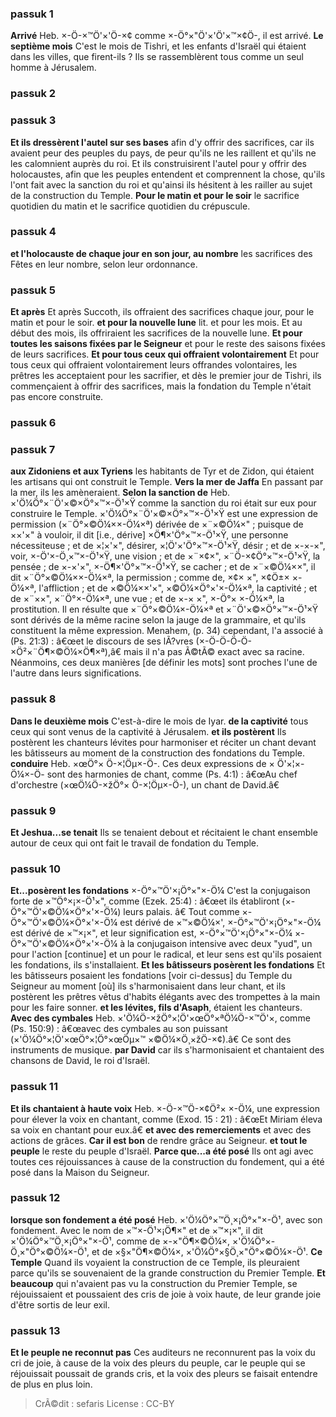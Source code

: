 
### passuk 1
<b>Arrivé</b> Heb. ×-Ö-×™Ö'×'Ö-×¢ comme ×-Ö°×"Ö'×'Ö'×™×¢Ö-, il est arrivé.
<b>Le septième mois</b> C'est le mois de Tishri, et les enfants d'Israël qui étaient dans les villes, que firent-ils ? Ils se rassemblèrent tous comme un seul homme à Jérusalem.

### passuk 2

### passuk 3
<b>Et ils dressèrent l'autel sur ses bases</b> afin d'y offrir des sacrifices, car ils avaient peur des peuples du pays, de peur qu'ils ne les raillent et qu'ils ne les calomnient auprès du roi. Et ils construisirent l'autel pour y offrir des holocaustes, afin que les peuples entendent et comprennent la chose, qu'ils l'ont fait avec la sanction du roi et qu'ainsi ils hésitent à les railler au sujet de la construction du Temple.
<b>Pour le matin et pour le soir</b> le sacrifice quotidien du matin et le sacrifice quotidien du crépuscule.

### passuk 4
<b>et l'holocauste de chaque jour en son jour, au nombre</b> les sacrifices des Fêtes en leur nombre, selon leur ordonnance.

### passuk 5
<b>Et après</b> Et après Succoth, ils offraient des sacrifices chaque jour, pour le matin et pour le soir.
<b>et pour la nouvelle lune</b> lit. et pour les mois. Et au début des mois, ils offriraient les sacrifices de la nouvelle lune.
<b>Et pour toutes les saisons fixées par le Seigneur</b> et pour le reste des saisons fixées de leurs sacrifices.
<b>Et pour tous ceux qui offraient volontairement</b> Et pour tous ceux qui offraient volontairement leurs offrandes volontaires, les prêtres les acceptaient pour les sacrifier, et dès le premier jour de Tishri, ils commençaient à offrir des sacrifices, mais la fondation du Temple n'était pas encore construite.

### passuk 6

### passuk 7
<b>aux Zidoniens et aux Tyriens</b> les habitants de Tyr et de Zidon, qui étaient les artisans qui ont construit le Temple.
<b>Vers la mer de Jaffa</b> En passant par la mer, ils les amèneraient.
<b>Selon la sanction de</b> Heb. ×'Ö¼Ö°×¨Ö'×©×Ö°×™×-Ö¹×Ÿ comme la sanction du roi était sur eux pour construire le Temple. ×'Ö¼Ö°×¨Ö'×©×Ö°×™×-Ö¹×Ÿ est une expression de permission (×¨Ö°×©Ö¼××-Ö¼×ª) dérivée de ×¨×©Ö¼×" ; puisque de ××'×" à vouloir, il dit [i.e., dérive] ×Ö¶×'Ö°×™×-Ö¹×Ÿ, une personne nécessiteuse ; et de ×¦×'×", désirer, ×¦Ö'×'Ö°×™×-Ö¹×Ÿ, désir ; et de ×-×-×", voir, ×-Ö'×-Ö¸×™×-Ö¹×Ÿ, une vision ; et de ×¨×¢×", ×¨Ö-×¢Ö°×™×-Ö¹×Ÿ, la pensée ; de ×-×'×", ×-Ö¶×'Ö°×™×-Ö¹×Ÿ, se cacher ; et de ×¨×©Ö¼××", il dit ×¨Ö°×©Ö¼××-Ö¼×ª, la permission ; comme de, ×¢× ×", ×¢Ö±× ×-Ö¼×ª, l'affliction ; et de ×©Ö¼××'×", ×©Ö¼×Ö°×'×-Ö¼×ª, la captivité ; et de ×¨××", ×¨Ö°×-Ö¼×ª, une vue ; et de ×-× ×", ×-Ö°× ×-Ö¼×ª, la prostitution. Il en résulte que ×¨Ö°×©Ö¼×-Ö¼×ª et ×¨Ö'×©×Ö°×™×-Ö¹×Ÿ sont dérivés de la même racine selon la jauge de la grammaire, et qu'ils constituent la même expression. Menahem, (p. 34) cependant, l'a associé à (Ps. 21:3) : â€œet le discours de ses lÃ?vres (×-Ö-Ö-Ö-Ö-×Ö²×¨Ö¶×©Ö¼×Ö¶×ª),â€ mais il n'a pas Ã©tÃ© exact avec sa racine. Néanmoins, ces deux manières [de définir les mots] sont proches l'une de l'autre dans leurs significations.

### passuk 8
<b>Dans le deuxième mois</b> C'est-à-dire le mois de Iyar.
<b>de la captivité</b> tous ceux qui sont venus de la captivité à Jérusalem.
<b>et ils postèrent</b> Ils postèrent les chanteurs lévites pour harmoniser et réciter un chant devant les bâtisseurs au moment de la construction des fondations du Temple.
<b>conduire</b> Heb. ×œÖ°× Ö-×¦Öµ×-Ö-. Ces deux expressions de × Ö'×¦×-Ö¼×-Ö- sont des harmonies de chant, comme (Ps. 4:1) : â€œAu chef d'orchestre (×œÖ¼Ö-×žÖ°× Ö-×¦Öµ×-Ö-), un chant de David.â€

### passuk 9
<b>Et Jeshua...se tenait</b> Ils se tenaient debout et récitaient le chant ensemble autour de ceux qui ont fait le travail de fondation du Temple.

### passuk 10
<b>Et...posèrent les fondations</b> ×-Ö°×™Ö'×¡Ö°×"×-Ö¼ C'est la conjugaison forte de ×™Ö°×¡×-Ö¹×", comme (Ezek. 25:4) : â€œet ils établiront (×-Ö°×™Ö'×©Ö¼×Ö°×'×-Ö¼) leurs palais. â€ Tout comme ×-Ö°×™Ö'×©Ö¼×Ö°×'×-Ö¼ est dérivé de ×™×©Ö¼×', ×-Ö°×™Ö'×¡Ö°×"×-Ö¼ est dérivé de ×™×¡×", et leur signification est, ×-Ö°×™Ö'×¡Ö°×"×-Ö¼ ×-Ö°×™Ö'×©Ö¼×Ö°×'×-Ö¼ à la conjugaison intensive avec deux "yud", un pour l'action [continue] et un pour le radical, et leur sens est qu'ils posaient les fondations, ils s'installaient.
<b>Et les bâtisseurs posèrent les fondations</b> Et les bâtisseurs posaient les fondations [voir ci-dessus] du Temple du Seigneur au moment [où] ils s'harmonisaient dans leur chant, et ils postèrent les prêtres vêtus d'habits élégants avec des trompettes à la main pour les faire sonner.
<b>et les lévites, fils d'Asaph</b>, étaient les chanteurs.
<b>Avec des cymbales</b> Heb. ×'Ö¼Ö-×žÖ°×¦Ö'×œÖ°×ªÖ¼Ö-×™Ö'×, comme (Ps. 150:9) : â€œavec des cymbales au son puissant (×'Ö¼Ö°×¦Ö'×œÖ°×¦Ö°×œÖµ×™ ×©Ö¼×Ö¸×žÖ-×¢).â€ Ce sont des instruments de musique.
<b>par David</b> car ils s'harmonisaient et chantaient des chansons de David, le roi d'Israël.

### passuk 11
<b>Et ils chantaient à haute voix</b> Heb. ×-Ö-×™Ö-×¢Ö²× ×-Ö¼, une expression pour élever la voix en chantant, comme (Exod. 15 : 21) : â€œEt Miriam éleva sa voix en chantant pour eux.â€
<b>et avec des remerciements</b> et avec des actions de grâces.
<b>Car il est bon</b> de rendre grâce au Seigneur.
<b>et tout le peuple</b> le reste du peuple d'Israël.
<b>Parce que...a été posé</b> Ils ont agi avec toutes ces réjouissances à cause de la construction du fondement, qui a été posé dans la Maison du Seigneur.

### passuk 12
<b>lorsque son fondement a été posé</b> Heb. ×'Ö¼Ö°×™Ö¸×¡Ö°×"×-Ö¹, avec son fondement. Avec le nom de ×™×-Ö¹×¡Ö¶×" et de ×™×¡×", il dit ×'Ö¼Ö°×™Ö¸×¡Ö°×"×-Ö¹, comme de ×-×"Ö¶×©Ö¼×, ×'Ö¼Ö°×-Ö¸×"Ö°×©Ö¼×-Ö¹, et de ×§×"Ö¶×©Ö¼×, ×'Ö¼Ö°×§Ö¸×"Ö°×©Ö¼×-Ö¹.
<b>Ce Temple</b> Quand ils voyaient la construction de ce Temple, ils pleuraient parce qu'ils se souvenaient de la grande construction du Premier Temple.
<b>Et beaucoup</b> qui n'avaient pas vu la construction du Premier Temple, se réjouissaient et poussaient des cris de joie à voix haute, de leur grande joie d'être sortis de leur exil.

### passuk 13
<b>Et le peuple ne reconnut pas</b> Ces auditeurs ne reconnurent pas la voix du cri de joie, à cause de la voix des pleurs du peuple, car le peuple qui se réjouissait poussait de grands cris, et la voix des pleurs se faisait entendre de plus en plus loin.

>CrÃ©dit : sefaris
>License : CC-BY